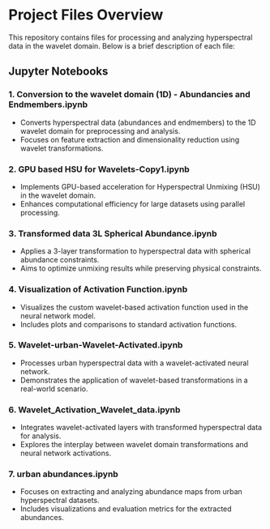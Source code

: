 # Project Files Overview

This repository contains files for processing and analyzing hyperspectral data in the wavelet domain. Below is a brief description of each file:

## Jupyter Notebooks

### 1. **Conversion to the wavelet domain (1D) - Abundancies and Endmembers.ipynb**
   - Converts hyperspectral data (abundances and endmembers) to the 1D wavelet domain for preprocessing and analysis.
   - Focuses on feature extraction and dimensionality reduction using wavelet transformations.

### 2. **GPU based HSU for Wavelets-Copy1.ipynb**
   - Implements GPU-based acceleration for Hyperspectral Unmixing (HSU) in the wavelet domain.
   - Enhances computational efficiency for large datasets using parallel processing.

### 3. **Transformed data 3L Spherical Abundance.ipynb**
   - Applies a 3-layer transformation to hyperspectral data with spherical abundance constraints.
   - Aims to optimize unmixing results while preserving physical constraints.

### 4. **Visualization of Activation Function.ipynb**
   - Visualizes the custom wavelet-based activation function used in the neural network model.
   - Includes plots and comparisons to standard activation functions.

### 5. **Wavelet-urban-Wavelet-Activated.ipynb**
   - Processes urban hyperspectral data with a wavelet-activated neural network.
   - Demonstrates the application of wavelet-based transformations in a real-world scenario.

### 6. **Wavelet_Activation_Wavelet_data.ipynb**
   - Integrates wavelet-activated layers with transformed hyperspectral data for analysis.
   - Explores the interplay between wavelet domain transformations and neural network activations.

### 7. **urban abundances.ipynb**
   - Focuses on extracting and analyzing abundance maps from urban hyperspectral datasets.
   - Includes visualizations and evaluation metrics for the extracted abundances.

